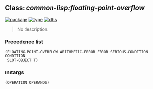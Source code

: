 ## Class: ***common-lisp:floating-point-overflow***
[![package](https://img.shields.io/badge/Package-COMMON--LISP-5f9ea0.svg?style=social&colorA=999999)](../) [![type](https://img.shields.io/badge/Type-Class-5f9ea0.svg?style=social&colorA=999999)](../#class) [![clhs](https://img.shields.io/badge/CLHS-FLOATING--POINT--OVERFLOW-5f9ea0.svg?style=social&colorA=999999)](http://www.lispworks.com/documentation/HyperSpec/Body/e_floa_2.htm) 

> No description.

### Precedence list
```
(FLOATING-POINT-OVERFLOW ARITHMETIC-ERROR ERROR SERIOUS-CONDITION CONDITION
 SLOT-OBJECT T)
```
### Initargs
```
(OPERATION OPERANDS)
```
